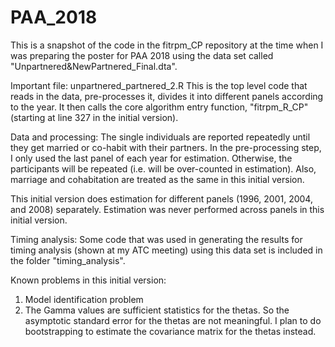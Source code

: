 # PAA_2018

This is a snapshot of the code in the fitrpm_CP repository at the time when I was preparing the poster for PAA 2018 using the data set called "Unpartnered&NewPartnered_Final.dta". 

Important file: unpartnered_partnered_2.R
This is the top level code that reads in the data, pre-processes it, divides it into different panels according to the year. It then calls the core algorithm entry function, "fitrpm_R_CP" (starting at line 327 in the initial version). 

Data and processing:
The single individuals are reported repeatedly until they get married or co-habit with their partners. In the pre-processing step, I only used the last panel of each year for estimation. Otherwise, the participants will be repeated (i.e. will be over-counted in estimation). Also, marriage and cohabitation are treated as the same in this initial version. 

This initial version does estimation for different panels (1996, 2001, 2004, and 2008) separately. Estimation was never performed across panels in this initial version.

Timing analysis:
Some code that was used in generating the results for timing analysis (shown at my ATC meeting) using this data set is included in the folder "timing_analysis".

Known problems in this initial version:
1) Model identification problem
2) The Gamma values are sufficient statistics for the thetas. So the asymptotic standard error for the thetas are not meaningful. I plan to do bootstrapping to estimate the covariance matrix for the thetas instead. 